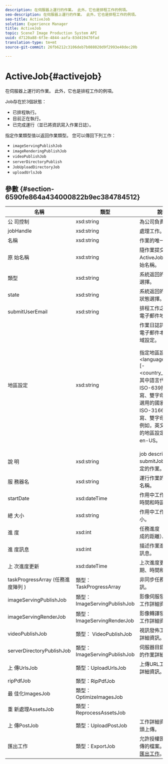 ```yaml
---
description: 在伺服器上運行的作業。 此外，它也是排程工作的例項。
seo-description: 在伺服器上運行的作業。 此外，它也是排程工作的例項。
seo-title: ActiveJob
solution: Experience Manager
title: ActiveJob
topic: Scene7 Image Production System API
uuid: d7120a88-6f3e-4844-aafa-83d419470fad
translation-type: tm+mt
source-git-commit: 26fb6212c3106deb7b088020d9f2993e40dec20b

---
```



# ActiveJob{#activejob}

在伺服器上運行的作業。 此外，它也是排程工作的例項。

Job存在於3個狀態：

* 已排程執行。
* 目前正在執行。
* 已完成運行（並已將資訊寫入作業日誌）。

指定作業類型值以返回作業類型。 您可以傳回下列工作：

* `imageServingPublishJob`
* `imageRenderingPublishJob`
* `videoPublishJob`
* `serverDirectoryPublish`
* `JobUploadDirectoryJob`
* `uploadUrlsJob`

## 參數 {#section-6590fe864a434000822b9ec384784512}

<table id="table_1C4DDAB4EB1341FDA92B6F14E0132F75"> 
 <thead> 
  <tr> 
   <th colname="col1" class="entry"> 名稱 </th> 
   <th colname="col2" class="entry"> 類型 </th> 
   <th colname="col3" class="entry"> 說明 </th> 
  </tr> 
 </thead>
 <tbody> 
  <tr> 
   <td colname="col1"> <span class="codeph"> 公 <span class="varname"> 司控制</span></span> </td> 
   <td colname="col2"> <span class="codeph"> xsd:string</span> </td> 
   <td colname="col3"> 為公司負責。 </td> 
  </tr> 
  <tr> 
   <td colname="col1"> <span class="codeph"> <span class="varname"> jobHandle</span></span> </td> 
   <td colname="col2"> <span class="codeph"> xsd:string</span> </td> 
   <td colname="col3"> 處理工作。 </td> 
  </tr> 
  <tr> 
   <td colname="col1"> <span class="codeph"> <span class="varname"> 名稱</span></span> </td> 
   <td colname="col2"> <span class="codeph"> xsd:string</span> </td> 
   <td colname="col3"> 作業的唯一名稱。 </td> 
  </tr> 
  <tr> 
   <td colname="col1"> <span class="codeph"> 原 <span class="varname"> 始名稱</span></span> </td> 
   <td colname="col2"> <span class="codeph"> xsd:string</span> </td> 
   <td colname="col3">隨作業提交 <span class="codeph"> 的ActiveJob</span> 類型的原始名稱。 </td> 
  </tr> 
  <tr> 
   <td colname="col1"> <span class="codeph"> <span class="varname"> 類型</span></span> </td> 
   <td colname="col2"> <span class="codeph"> xsd:string</span> </td> 
   <td colname="col3"> 系統返回的作業類型選擇。 </td> 
  </tr> 
  <tr> 
   <td colname="col1"> <span class="codeph"> <span class="varname"> state</span> </span> </td> 
   <td colname="col2"> <span class="codeph"> xsd:string</span> </td> 
   <td colname="col3"> 系統返回的活動作業狀態選擇。 </td> 
  </tr> 
  <tr> 
   <td colname="col1"> <span class="codeph"> <span class="varname"> submitUserEmail</span></span> </td> 
   <td colname="col2"> <span class="codeph"> xsd:string</span> </td> 
   <td colname="col3"> 排程工作之使用者的電子郵件地址。 </td> 
  </tr> 
  <tr> 
   <td colname="col1"> <span class="codeph"> <span class="varname"> 地區設定</span> </span> </td> 
   <td colname="col2"> <span class="codeph"> xsd:string</span> </td> 
   <td colname="col3">作業日誌詳細資訊和電子郵件本地化的區域設定。 <p>指定地區設 <span class="codeph"> 定為&lt;language_code&gt;[-&lt;country_code&gt;]</span>，其中語言代碼是由ISO-639指定的小寫、雙字母代碼，而選用的國家代碼是由ISO-3166指定的大寫、雙字母代碼。 例如，英文（美國）的地區設定字串為： <span class="codeph"> en-US</span>。 </p></td> 
  </tr> 
  <tr> 
   <td colname="col1"> <span class="codeph"> 說 <span class="varname"> 明</span></span> </td> 
   <td colname="col2"> <span class="codeph"> xsd:string</span> </td> 
   <td colname="col3">job description submitJob中最初指 <span class="codeph"> 定的作業</span>。 </td> 
  </tr> 
  <tr> 
   <td colname="col1"> <span class="codeph"> 服 <span class="varname"> 務器名</span></span> </td> 
   <td colname="col2"> <span class="codeph"> xsd:string</span> </td> 
   <td colname="col3"> 運行作業的伺服器的名稱。 </td> 
  </tr> 
  <tr> 
   <td colname="col1"> <span class="codeph"> <span class="varname"> startDate</span></span> </td> 
   <td colname="col2"> <span class="codeph"> xsd:dateTime</span> </td> 
   <td colname="col3"> 作用中工作的日期、時間和時區。 </td> 
  </tr> 
  <tr> 
   <td colname="col1"> <span class="codeph"> 總 <span class="varname"> 大小</span></span> </td> 
   <td colname="col2"> <span class="codeph"> xsd:string</span> </td> 
   <td colname="col3"> 作用中工作的總大小。 </td> 
  </tr> 
  <tr> 
   <td colname="col1"> <span class="codeph"> 進 <span class="varname"> 度</span></span> </td> 
   <td colname="col2"> <span class="codeph"> xsd:int</span> </td> 
   <td colname="col3"> 任務進度（即任務完成的距離）。 </td> 
  </tr> 
  <tr> 
   <td colname="col1"> <span class="codeph"> 進 <span class="varname"> 度訊息</span></span> </td> 
   <td colname="col2"> <span class="codeph"> xsd:int</span> </td> 
   <td colname="col3"> 描述作業進度的文字訊息。 </td> 
  </tr> 
  <tr> 
   <td colname="col1"> <span class="codeph"> 上 <span class="varname"> 次進度更新</span></span> </td> 
   <td colname="col2"> <span class="codeph"> xsd:dateTime</span> </td> 
   <td colname="col3"> 上次進度更新的日期、時間和時區。 </td> 
  </tr> 
  <tr> 
   <td colname="col1"> <span class="codeph"> taskProgressArray <span class="varname"> (任務進度陣列</span> ) </span> </td> 
   <td colname="col2"> <span class="codeph"> 類型：TaskProgressArray</span> </td> 
   <td colname="col3"> 非同步任務進度資訊。 </td> 
  </tr> 
  <tr> 
   <td colname="col1"> <span class="codeph"> <span class="varname"> imageServingPublishJob</span></span> </td> 
   <td colname="col2"> <span class="codeph"> 類型：ImageServingPublishJob</span> </td> 
   <td colname="col3"> 影像伺服發佈工作的工作詳細資訊。 </td> 
  </tr> 
  <tr> 
   <td colname="col1"> <span class="codeph"> <span class="varname"> imageServingRenderJob</span></span> </td> 
   <td colname="col2"> <span class="codeph"> 類型：ImageServingRenderJob</span> </td> 
   <td colname="col3"> 影像轉譯發佈工作的工作詳細資訊。 </td> 
  </tr> 
  <tr> 
   <td colname="col1"> <span class="codeph"> <span class="varname"> videoPublishJob</span></span> </td> 
   <td colname="col2"> <span class="codeph"> 類型： VideoPublishJob</span> </td> 
   <td colname="col3"> 視訊發佈工作的工作詳細資訊。 </td> 
  </tr> 
  <tr> 
   <td colname="col1"> <span class="codeph"> <span class="varname"> serverDirectoryPublishJob</span></span> </td> 
   <td colname="col2"> <span class="codeph"> 類型：ImageServingPublishJob</span> </td> 
   <td colname="col3"> 伺服器目錄發佈作業的作業詳細資訊。 </td> 
  </tr> 
  <tr> 
   <td colname="col1"> <span class="codeph"> 上 <span class="varname"> 傳UrlsJob</span></span> </td> 
   <td colname="col2"> <span class="codeph"> 類型：UploadUrlsJob</span> </td> 
   <td colname="col3"> 上傳URL工作的工作詳細資訊。 </td> 
  </tr> 
  <tr> 
   <td colname="col1"> <span class="codeph"> <span class="varname"> ripPdfJob</span></span> </td> 
   <td colname="col2"> <span class="codeph"> 類型：RipPdfJob</span> </td> 
   <td colname="col3"></td> 
  </tr> 
  <tr> 
   <td colname="col1"> <span class="codeph"> 最 <span class="varname"> 佳化ImagesJob</span></span> </td> 
   <td colname="col2"> <span class="codeph"> 類型：OptimizeImagesJob</span> </td> 
   <td colname="col3"></td> 
  </tr> 
  <tr> 
   <td colname="col1"> <span class="codeph"> 重 <span class="varname"> 新處理AssetsJob</span></span> </td> 
   <td colname="col2"> <span class="codeph"> 類型：ReprocessAssetsJob</span> </td> 
   <td colname="col3"></td> 
  </tr> 
  <tr> 
   <td colname="col1"> <span class="codeph"> 上 <span class="varname"> 傳PostJob</span></span> </td> 
   <td colname="col2"> <span class="codeph"> 類型：UploadPostJob</span> </td> 
   <td colname="col3"> 工作詳細資料追蹤案頭上傳。 </td> 
  </tr> 
  <tr> 
   <td colname="col1"> <span class="codeph"> <span class="varname"> 匯出工作</span></span> </td> 
   <td colname="col2"> <span class="codeph"> 類型：ExportJob</span> </td> 
   <td colname="col3">允許授權匯出先前上傳的檔案。 請參閱 <a href="https://marketing.adobe.com/resources/help/en_US/s7/ips_api/types/r_exportjob.html" format="http" scope="external"> 匯出工作</a>。 </td> 
  </tr> 
 </tbody> 
</table>

